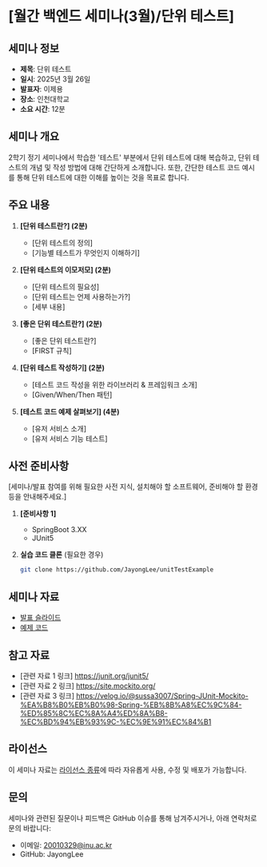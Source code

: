 # [월간 백엔드 세미나(3월)/단위 테스트]

## 세미나 정보

- **제목**: 단위 테스트
- **일시**: 2025년 3월 26일
- **발표자**: 이제용
- **장소**: 인천대학교
- **소요 시간**: 12분

## 세미나 개요

2학기 정기 세미나에서 학습한 '테스트' 부분에서 단위 테스트에 대해 복습하고, 단위 테스트의 개념 및 작성 방법에 대해 간단하게 소개합니다.
또한, 간단한 테스트 코드 예시를 통해 단위 테스트에 대한 이해를 높이는 것을 목표로 합니다.

## 주요 내용

1. **[단위 테스트란?] (2분)**
   - [단위 테스트의 정의]
   - [기능별 테스트가 무엇인지 이해하기]

2. **[단위 테스트의 이모저모] (2분)**
   - [단위 테스트의 필요성]
   - [단위 테스트는 언제 사용하는가?]
   - [세부 내용]

3. **[좋은 단위 테스트란?] (2분)**
   - [좋은 단위 테스트란?]
   - [FIRST 규칙]

4. **[단위 테스트 작성하기] (2분)**
   - [테스트 코드 작성을 위한 라이브러리 & 프레임워크 소개]
   - [Given/When/Then 패턴]

5. **[테스트 코드 예제 살펴보기] (4분)**
   - [유저 서비스 소개]
   - [유저 서비스 기능 테스트]

## 사전 준비사항

[세미나/발표 참여를 위해 필요한 사전 지식, 설치해야 할 소프트웨어, 준비해야 할 환경 등을 안내해주세요.]

1. **[준비사항 1]**
   - SpringBoot 3.XX
   - JUnit5

3. **실습 코드 클론** (필요한 경우)
   ```bash
   git clone https://github.com/JayongLee/unitTestExample
   ```

## 세미나 자료

- [발표 슬라이드](./slides/)
- [예제 코드](./code/)

## 참고 자료

- [관련 자료 1 링크] https://junit.org/junit5/
- [관련 자료 2 링크] https://site.mockito.org/
- [관련 자료 3 링크] https://velog.io/@sussa3007/Spring-JUnit-Mockito-%EA%B8%B0%EB%B0%98-Spring-%EB%8B%A8%EC%9C%84-%ED%85%8C%EC%8A%A4%ED%8A%B8-%EC%BD%94%EB%93%9C-%EC%9E%91%EC%84%B1

## 라이선스

이 세미나 자료는 [라이선스 종류](../LICENSE)에 따라 자유롭게 사용, 수정 및 배포가 가능합니다.

## 문의

세미나와 관련된 질문이나 피드백은 GitHub 이슈를 통해 남겨주시거나, 아래 연락처로 문의 바랍니다:

- 이메일: 20010329@inu.ac.kr
- GitHub: JayongLee
